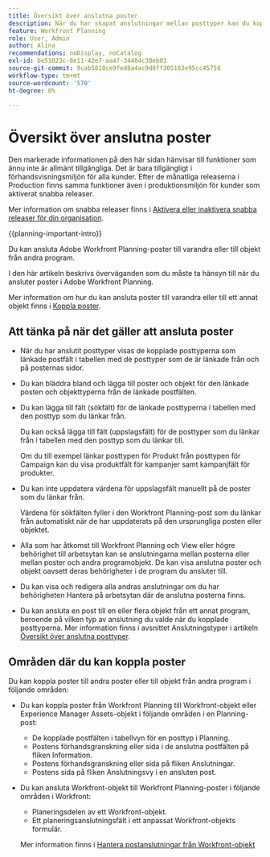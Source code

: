 ```yaml
---
title: Översikt över anslutna poster
description: När du har skapat anslutningar mellan posttyper kan du koppla enskilda poster till varandra. I den här artikeln beskrivs överväganden som du måste ta hänsyn till när du ansluter poster i Adobe Workfront Planning.
feature: Workfront Planning
role: User, Admin
author: Alina
recommendations: noDisplay, noCatalog
exl-id: be51023c-8e11-42e7-aa4f-34484c30eb03
source-git-commit: 9cab5818ce9fed8a4ac9d8ff305163e95cc45758
workflow-type: tm+mt
source-wordcount: '570'
ht-degree: 0%

---
```


# Översikt över anslutna poster

<span class="preview">Den markerade informationen på den här sidan hänvisar till funktioner som ännu inte är allmänt tillgängliga. Det är bara tillgängligt i förhandsvisningsmiljön för alla kunder. Efter de månatliga releaserna i Production finns samma funktioner även i produktionsmiljön för kunder som aktiverat snabba releaser. </span>

<span class="preview">Mer information om snabba releaser finns i [Aktivera eller inaktivera snabba releaser för din organisation](/help/quicksilver/administration-and-setup/set-up-workfront/configure-system-defaults/enable-fast-release-process.md).</span>

{{planning-important-intro}}

Du kan ansluta Adobe Workfront Planning-poster till varandra eller till objekt från andra program.

I den här artikeln beskrivs överväganden som du måste ta hänsyn till när du ansluter poster i Adobe Workfront Planning.

Mer information om hur du kan ansluta poster till varandra eller till ett annat objekt finns i [Koppla poster](/help/quicksilver/planning/records/connect-records.md).


## Att tänka på när det gäller att ansluta poster

* När du har anslutit posttyper visas de kopplade posttyperna som länkade postfält i tabellen med de posttyper som de är länkade från och på posternas sidor.
* Du kan bläddra bland och lägga till poster och objekt för den länkade posten och objekttyperna från de länkade postfälten.
* Du kan lägga till fält (sökfält) för de länkade posttyperna i tabellen med den posttyp som du länkar från.

  Du kan också lägga till fält (uppslagsfält) för de posttyper som du länkar från i tabellen med den posttyp som du länkar till.

  Om du till exempel länkar posttypen för Produkt från posttypen för Campaign kan du visa produktfält för kampanjer samt kampanjfält för produkter.
* Du kan inte uppdatera värdena för uppslagsfält manuellt på de poster som du länkar från.

  Värdena för sökfälten fyller i den Workfront Planning-post som du länkar från automatiskt när de har uppdaterats på den ursprungliga posten eller objektet.

* Alla som har åtkomst till Workfront Planning och View eller högre behörighet till arbetsytan kan se anslutningarna mellan posterna eller mellan poster och andra programobjekt. De kan visa anslutna poster och objekt oavsett deras behörigheter i de program du ansluter till.
* Du kan visa och redigera alla andras anslutningar om du har behörigheten Hantera på arbetsytan där de anslutna posterna finns.
* Du kan ansluta en post till en eller flera objekt från ett annat program, beroende på vilken typ av anslutning du valde när du kopplade posttyperna. Mer information finns i avsnittet Anslutningstyper i artikeln [Översikt över anslutna posttyper](/help/quicksilver/planning/architecture/connect-record-types-overview.md).

## Områden där du kan koppla poster

Du kan koppla poster till andra poster eller till objekt från andra program i följande områden:

* Du kan koppla poster från Workfront Planning till Workfront-objekt eller Experience Manager Assets-objekt i följande områden i en Planning-post:

   * De kopplade postfälten i tabellvyn för en posttyp i Planning.
   * Postens förhandsgranskning eller sida i de anslutna postfälten på fliken Information.
   * Postens förhandsgranskning eller sida på fliken Anslutningar.
   * <span class="preview">Postens sida på fliken Anslutningsvy i en ansluten post.</span>

* Du kan ansluta Workfront-objekt till Workfront Planning-poster i följande områden i Workfront:

   * Planeringsdelen av ett Workfront-objekt.
   * <span class="preview">Ett planeringsanslutningsfält i ett anpassat Workfront-objekts formulär. </span>

  Mer information finns i [Hantera postanslutningar från Workfront-objekt](/help/quicksilver/planning/records/manage-records-in-planning-section.md)